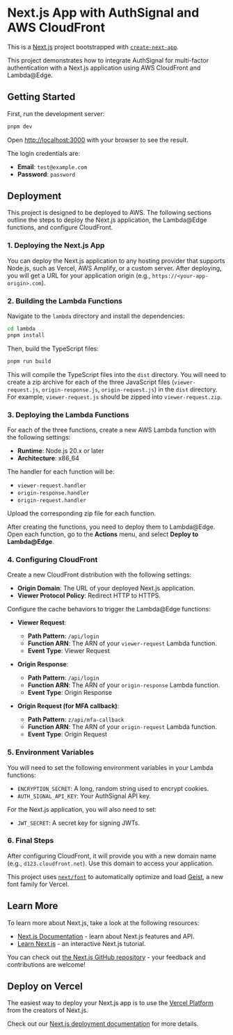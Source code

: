 # Next.js App with AuthSignal and AWS CloudFront

This is a [Next.js](https://nextjs.org) project bootstrapped with [`create-next-app`](https://nextjs.org/docs/app/api-reference/cli/create-next-app).

This project demonstrates how to integrate AuthSignal for multi-factor authentication with a Next.js application using AWS CloudFront and Lambda@Edge.

## Getting Started

First, run the development server:

```bash
pnpm dev
```

Open [http://localhost:3000](http://localhost:3000) with your browser to see the result.

The login credentials are:
- **Email**: `test@example.com`
- **Password**: `password`

## Deployment

This project is designed to be deployed to AWS. The following sections outline the steps to deploy the Next.js application, the Lambda@Edge functions, and configure CloudFront.

### 1. Deploying the Next.js App

You can deploy the Next.js application to any hosting provider that supports Node.js, such as Vercel, AWS Amplify, or a custom server. After deploying, you will get a URL for your application origin (e.g., `https://<your-app-origin>.com`).

### 2. Building the Lambda Functions

Navigate to the `lambda` directory and install the dependencies:

```bash
cd lambda
pnpm install
```

Then, build the TypeScript files:

```bash
pnpm run build
```

This will compile the TypeScript files into the `dist` directory. You will need to create a zip archive for each of the three JavaScript files (`viewer-request.js`, `origin-response.js`, `origin-request.js`) in the `dist` directory. For example, `viewer-request.js` should be zipped into `viewer-request.zip`.

### 3. Deploying the Lambda Functions

For each of the three functions, create a new AWS Lambda function with the following settings:
- **Runtime**: Node.js 20.x or later
- **Architecture**: x86_64

The handler for each function will be:
- `viewer-request.handler`
- `origin-response.handler`
- `origin-request.handler`

Upload the corresponding zip file for each function.

After creating the functions, you need to deploy them to Lambda@Edge. Open each function, go to the **Actions** menu, and select **Deploy to Lambda@Edge**.

### 4. Configuring CloudFront

Create a new CloudFront distribution with the following settings:
- **Origin Domain**: The URL of your deployed Next.js application.
- **Viewer Protocol Policy**: Redirect HTTP to HTTPS.

Configure the cache behaviors to trigger the Lambda@Edge functions:

- **Viewer Request**:
  - **Path Pattern**: `/api/login`
  - **Function ARN**: The ARN of your `viewer-request` Lambda function.
  - **Event Type**: Viewer Request

- **Origin Response**:
  - **Path Pattern**: `/api/login`
  - **Function ARN**: The ARN of your `origin-response` Lambda function.
  - **Event Type**: Origin Response

- **Origin Request (for MFA callback)**:
  - **Path Pattern**: `z/api/mfa-callback`
  - **Function ARN**: The ARN of your `origin-request` Lambda function.
  - **Event Type**: Origin Request

### 5. Environment Variables

You will need to set the following environment variables in your Lambda functions:

- `ENCRYPTION_SECRET`: A long, random string used to encrypt cookies.
- `AUTH_SIGNAL_API_KEY`: Your AuthSignal API key.

For the Next.js application, you will also need to set:
- `JWT_SECRET`: A secret key for signing JWTs.

### 6. Final Steps

After configuring CloudFront, it will provide you with a new domain name (e.g., `d123.cloudfront.net`). Use this domain to access your application.

This project uses [`next/font`](https://nextjs.org/docs/app/building-your-application/optimizing/fonts) to automatically optimize and load [Geist](https://vercel.com/font), a new font family for Vercel.

## Learn More

To learn more about Next.js, take a look at the following resources:

- [Next.js Documentation](https://nextjs.org/docs) - learn about Next.js features and API.
- [Learn Next.js](https://nextjs.org/learn) - an interactive Next.js tutorial.

You can check out [the Next.js GitHub repository](https://github.com/vercel/next.js) - your feedback and contributions are welcome!

## Deploy on Vercel

The easiest way to deploy your Next.js app is to use the [Vercel Platform](https://vercel.com/new?utm_medium=default-template&filter=next.js&utm_source=create-next-app&utm_campaign=create-next-app-readme) from the creators of Next.js.

Check out our [Next.js deployment documentation](https://nextjs.org/docs/app/building-your-application/deploying) for more details.
